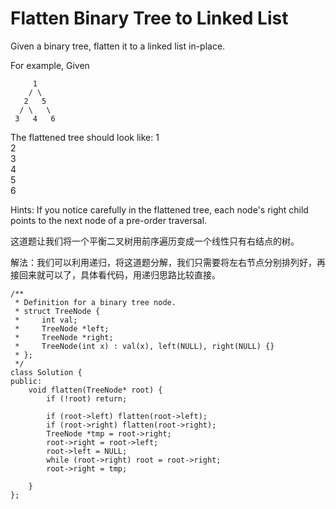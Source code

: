 Flatten Binary Tree to Linked List
=======================
Given a binary tree, flatten it to a linked list in-place.

For example,
Given

         1
        / \
       2   5
      / \   \
     3   4   6
The flattened tree should look like:
   1
    \
     2
      \
       3
        \
         4
          \
           5
            \
             6

Hints:
If you notice carefully in the flattened tree, each node's right child points to the next node of a pre-order traversal.

这道题让我们将一个平衡二叉树用前序遍历变成一个线性只有右结点的树。

解法：我们可以利用递归，将这道题分解，我们只需要将左右节点分别排列好，再接回来就可以了，具体看代码，用递归思路比较直接。

```
/**
 * Definition for a binary tree node.
 * struct TreeNode {
 *     int val;
 *     TreeNode *left;
 *     TreeNode *right;
 *     TreeNode(int x) : val(x), left(NULL), right(NULL) {}
 * };
 */
class Solution {
public:
    void flatten(TreeNode* root) {
        if (!root) return;

        if (root->left) flatten(root->left);
        if (root->right) flatten(root->right);
        TreeNode *tmp = root->right;
        root->right = root->left;
        root->left = NULL;
        while (root->right) root = root->right;
        root->right = tmp;

    }
};
```

